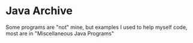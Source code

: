 # Java Archive

Some programs are "not" mine, but examples I used to help myself code, most are in "Miscellaneous Java Programs"